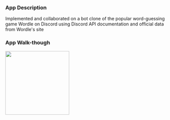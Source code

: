 ### App Description
Implemented and collaborated on a bot clone of the popular word-guessing game Wordle on Discord using Discord API documentation and official data from Wordle's site

### App Walk-though
<img src="http://g.recordit.co/aI9QyhE1Hy.gif" width=200><br>
